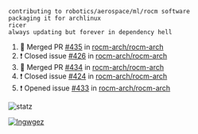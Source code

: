 ```
contributing to robotics/aerospace/ml/rocm software
packaging it for archlinux
ricer
always updating but forever in dependency hell
```

<!--START_SECTION:activity-->
1. 🎉 Merged PR [#435](https://github.com//rocm-arch/rocm-arch/pull/435) in [rocm-arch/rocm-arch](https://github.com//rocm-arch/rocm-arch)
2. ❗️ Closed issue [#426](https://github.com//rocm-arch/rocm-arch/issues/426) in [rocm-arch/rocm-arch](https://github.com//rocm-arch/rocm-arch)
3. 🎉 Merged PR [#434](https://github.com//rocm-arch/rocm-arch/pull/434) in [rocm-arch/rocm-arch](https://github.com//rocm-arch/rocm-arch)
4. ❗️ Closed issue [#424](https://github.com//rocm-arch/rocm-arch/issues/424) in [rocm-arch/rocm-arch](https://github.com//rocm-arch/rocm-arch)
5. ❗️ Opened issue [#433](https://github.com//rocm-arch/rocm-arch/issues/433) in [rocm-arch/rocm-arch](https://github.com//rocm-arch/rocm-arch)
<!--END_SECTION:activity-->


![statz](https://github-readme-stats.vercel.app/api?username=acxz&include_all_commits=true&show_icons=true)

[![lngwgez](https://github-readme-stats.vercel.app/api/top-langs/?username=acxz&layout=compact)](https://github.com/acxz/github-readme-stats)


<!--
**acxz/acxz** is a ✨ _special_ ✨ repository because its `README.md` (this file) appears on your GitHub profile.

Here are some ideas to get you started:

- 🔭 I’m currently working on ...
- 🌱 I’m currently learning ...
- 👯 I’m looking to collaborate on ...
- 🤔 I’m looking for help with ...
- 💬 Ask me about ...
- 📫 How to reach me: ...
- 😄 Pronouns: ...
- ⚡ Fun fact: ...
-->
